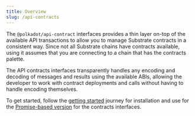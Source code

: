 ```yaml
---
title: Overview
slug: /api-contracts
---
```


The `@polkadot/api-contract` interfaces provides a thin layer on-top of the available API transactions to allow you to manage Substrate contracts in a consistent way. Since not all Substrate chains have contracts available, using it assumes that you are connecting to a chain that has the contracts palette.

The API contracts interfaces transparently handles any encoding and decoding of messages and results using the available ABIs, allowing the developer to work with contract deployments and calls without having to handle encoding themselves.

To get started, follow the [getting started](start/intro.md) journey for installation and use for the [Promise-based version](https://github.com/polkadot-js/api/tree/master/packages/api-contract/src/promise) for the contracts interfaces.
